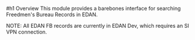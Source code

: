 #h1 Overview
This module provides a barebones interface for searching Freedmen's Bureau Records
in EDAN.

NOTE: All EDAN FB records are currently in EDAN Dev, which requires an SI VPN connection. 
